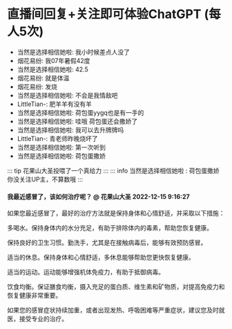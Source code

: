 # 直播间回复+关注即可体验ChatGPT (每人5次)
<ul class="gpt-fix-window"><li>当然是选择相信她啦: <span style="color:var(--vp-c-brand);"> 我小时候差点人没了</span></li><li>烟花易纷: <span style="color:var(--vp-c-brand);"> 我07年暑假42度</span></li><li>当然是选择相信她啦: <span style="color:var(--vp-c-brand);"> 42.5</span></li><li>烟花易纷: <span style="color:var(--vp-c-brand);"> 就是体温</span></li><li>烟花易纷: <span style="color:var(--vp-c-brand);"> 发烧</span></li><li>当然是选择相信她啦: <span style="color:var(--vp-c-brand);"> 不会是我情敌吧</span></li><li>LittleTian-: <span style="color:var(--vp-c-brand);"> 肥羊羊有没有羊</span></li><li>当然是选择相信她啦: <span style="color:var(--vp-c-brand);"> 荷包蛋yygq也是有一手的</span></li><li>当然是选择相信她啦: <span style="color:var(--vp-c-brand);"> 哇哦 荷包蛋还会撒娇了</span></li><li>当然是选择相信她啦: <span style="color:var(--vp-c-brand);"> 我可以去升牌牌吗</span></li><li>LittleTian-: <span style="color:var(--vp-c-brand);"> 青老师昨晚烧坏了</span></li><li>当然是选择相信她啦: <span style="color:var(--vp-c-brand);"> 第一次听到</span></li><li>当然是选择相信她啦: <span style="color:var(--vp-c-brand);"> 荷包蛋撒娇</span></li></ul>

::: tip 花果山大圣投喂了一个真给力
:::
::: info 当然是选择相信她啦   :<span style="color:var(--vp-c-brand);"> 荷包蛋撒娇 </span> 
 <span style="color:var(--vp-c-brand);">你没关注UP主，不算数哦</span>
:::
#### 我最近感冒了，该如何治疗呢？ @ 花果山大圣  2022-12-15 9:16:27
如果您最近感冒了，最好的治疗方法就是保持身体和心情舒适，并采取以下措施：

多喝水。保持身体内的水分充足，有助于排除体内的毒素，帮助您恢复健康。

保持良好的卫生习惯。勤洗手，尤其是在接触病毒后，能够有效预防感冒。

适当的休息。保持身体和心情舒适，多休息能够帮助您更快恢复健康。

适当的运动。运动能够增强机体免疫力，有助于抵御病毒。

饮食均衡。保证膳食均衡，摄入充足的蛋白质、维生素和矿物质，对提高免疫力和恢复健康非常重要。

 如果您的感冒症状持续加重，或者出现发热、呼吸困难等严重症状，建议您及时就医，接受专业的治疗。